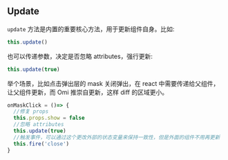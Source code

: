
## Update

`update` 方法是内置的重要核心方法，用于更新组件自身。比如:

```js
this.update()
```

也可以传递参数，决定是否忽略 attributes，强行更新:

```js
this.update(true)
```

举个场景，比如点击弹出层的 mask 关闭弹出，在 react 中需要传递给父组件，让父组件更新，而 Omi 推崇自更新，这样 diff 的区域更小。

```js
onMaskClick = ()=> {
  //修复 props
  this.props.show = false
  //忽略 attributes
  this.update(true)
  //触发事件，可以通过这个更改外部的状态变量来保持一致性，但是外面的组件不用再更新
  this.fire('close')
}
```